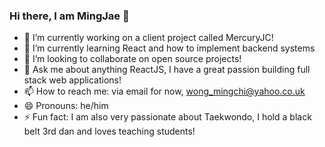 ### Hi there, I am  MingJae 👋



- 🔭 I’m currently working on a client project called MercuryJC!
- 🌱 I’m currently learning React and how to implement backend systems
- 👯 I’m looking to collaborate on open source projects!
- 💬 Ask me about anything ReactJS, I have a great passion building full stack web applications!
- 📫 How to reach me: via email for now, wong_mingchi@yahoo.co.uk
- 😄 Pronouns: he/him
- ⚡ Fun fact: I am also very passionate about Taekwondo, I hold a black belt 3rd dan and loves teaching students! 

